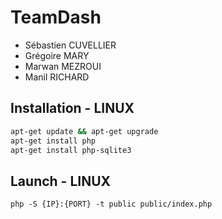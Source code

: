 # TeamDash

* Sébastien CUVELLIER 
* Grégoire MARY
* Marwan MEZROUI
* Manil RICHARD

## Installation - LINUX

```bash
apt-get update && apt-get upgrade
apt-get install php
apt-get install php-sqlite3
```

## Launch - LINUX

```
php -S {IP}:{PORT} -t public public/index.php
```
